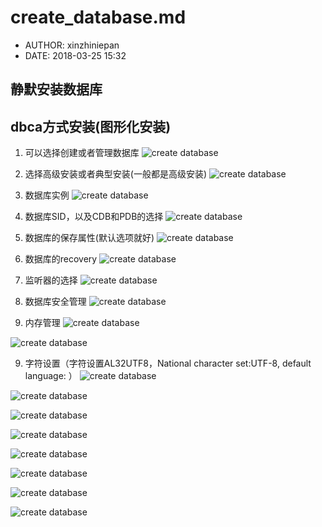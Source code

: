 #  create_database.md
 - AUTHOR: xinzhiniepan
 - DATE: 2018-03-25 15:32

## 静默安装数据库

## dbca方式安装(图形化安装)
1. 可以选择创建或者管理数据库
![create database](../picture/create_database01.jpg)

2. 选择高级安装或者典型安装(一般都是高级安装)
![create database](../picture/create_database02.jpg)

3. 数据库实例
![create database](../picture/create_database03.jpg)

4. 数据库SID，以及CDB和PDB的选择
![create database](../picture/create_database04.jpg)

5. 数据库的保存属性(默认选项就好)
![create database](../picture/create_database05.jpg)

6. 数据库的recovery
![create database](../picture/create_database06.jpg)

7. 监听器的选择
![create database](../picture/create_database07.jpg)

8. 数据库安全管理
![create database](../picture/create_database08.jpg)

9. 内存管理
![create database](../picture/create_database09.jpg)

![create database](../picture/create_database10.jpg)

9. 字符设置（字符设置AL32UTF8，National character set:UTF-8, default language: ）
![create database](../picture/create_database11.jpg)

![create database](../picture/create_database12.jpg)

![create database](../picture/create_database13.jpg)

![create database](../picture/create_database14.jpg)

![create database](../picture/create_database15.jpg)

![create database](../picture/create_database16.jpg)

![create database](../picture/create_database17.jpg)

![create database](../picture/create_database18.jpg)

